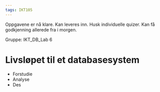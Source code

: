 ```yaml
---
tags: IKT105
---
```


Oppgavene er nå klare. Kan leveres inn. Husk individuelle quizer. 
Kan få godkjenning allerede fra i morgen. 

Gruppe: IKT_DB_Lab 6

# Livsløpet til et databasesystem

- Forstudie
- Analyse
- Des